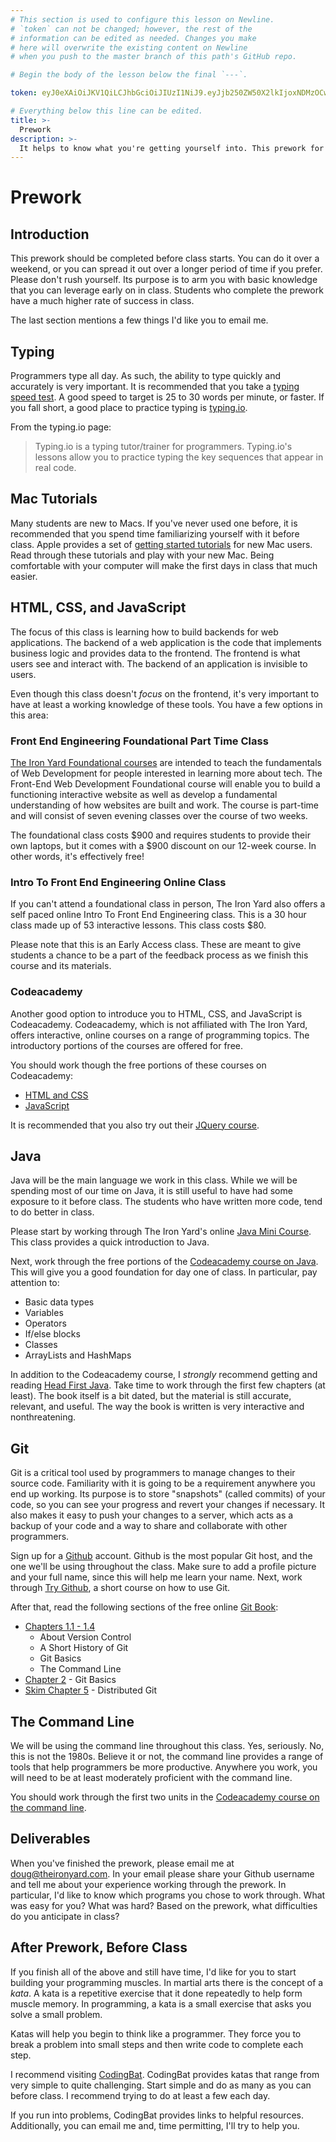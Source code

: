 ```yaml
---
# This section is used to configure this lesson on Newline.
# `token` can not be changed; however, the rest of the
# information can be edited as needed. Changes you make
# here will overwrite the existing content on Newline
# when you push to the master branch of this path's GitHub repo.

# Begin the body of the lesson below the final `---`.

token: eyJ0eXAiOiJKV1QiLCJhbGciOiJIUzI1NiJ9.eyJjb250ZW50X2lkIjoxNDMzOCwiY29udGVudF90eXBlIjoiTGVzc29uIn0.NpMJjKL1OJHIpIEsZYfuGl85Rgo5ks9XTGJFjU3AnOs

# Everything below this line can be edited.
title: >-
  Prework
description: >-
  It helps to know what you're getting yourself into. This prework for The Iron Yard's Java class will help you be prepared to hit the ground running on day one!
---
```

# Prework

## Introduction

This prework should be completed before class starts. You can do it over a weekend, or you can spread it out over a longer period of time if you prefer. Please don't rush yourself. Its purpose is to arm you with basic knowledge that you can leverage early on in class. Students who complete the prework have a much higher rate of success in class.

The last section mentions a few things I'd like you to email me.

## Typing

Programmers type all day. As such, the ability to type quickly and accurately is very important. It is recommended that you take a [typing speed test](http://thetypingcat.com/typing-speed-test/1m). A good speed to target is 25 to 30 words per minute, or faster. If you fall short, a good place to practice typing is [typing.io](https://typing.io/). 

From the typing.io page:

> Typing.io is a typing tutor/trainer for programmers. Typing.io's lessons allow you to practice typing the key sequences that appear in real code.

## Mac Tutorials

Many students are new to Macs. If you've never used one before, it is recommended that you spend time familiarizing yourself with it before class. Apple provides a set of [getting started tutorials](https://support.apple.com/explore/new-to-mac) for new Mac users. Read through these tutorials and play with your new Mac. Being comfortable with your computer will make the first days in class that much easier.

## HTML, CSS, and JavaScript

The focus of this class is learning how to build backends for web applications. The backend of a web application is the code that implements business logic and provides data to the frontend. The frontend is what users see and interact with. The backend of an application is invisible to users.

Even though this class doesn't _focus_ on the frontend, it's very important to have at least a working knowledge of these tools. You have a few options in this area:

### Front End Engineering Foundational Part Time Class

[The Iron Yard Foundational courses](https://www.theironyard.com/courses/front-end-foundations) are intended to teach the fundamentals of Web Development for people interested in learning more about tech. The Front-End Web Development Foundational course will enable you to build a functioning interactive website as well as develop a fundamental understanding of how websites are built and work. The course is part-time and will consist of seven evening classes over the course of two weeks. 

The foundational class costs $900 and requires students to provide their own laptops, but it comes with a $900 discount on our 12-week course. In other words, it's effectively free!

### Intro To Front End Engineering Online Class

If you can't attend a foundational class in person, The Iron Yard also offers a self paced online Intro To Front End Engineering class. This is a 30 hour class made up of 53 interactive lessons. This class costs $80.

Please note that this is an Early Access class. These are meant to give students a chance to be a part of the feedback process as we finish this course and its materials. 

### Codeacademy

Another good option to introduce you to HTML, CSS, and JavaScript is Codeacademy. Codeacademy, which is not affiliated with The Iron Yard, offers interactive, online courses on a range of programming topics. The introductory portions of the courses are offered for free.

You should work though the free portions of these courses on Codeacademy:

* [HTML and CSS](https://www.codeacademy.com/learn/web)
* [JavaScript](https://www.codeacademy.com/learn/javascript)

It is recommended that you also try out their [JQuery course](https://www.codeacademy.com/learn/jquery).

## Java

Java will be the main language we work in this class. While we will be spending most of our time on Java, it is still useful to have had some exposure to it before class. The students who have written more code, tend to do better in class. 

Please start by working through The Iron Yard's online [Java Mini Course](https://newline.theironyard.com/paths/549). This class provides a quick introduction to Java. 

Next, work through the free portions of the [Codeacademy course on Java](https://www.codecademy.com/en/courses/learn-java). This will give you a good foundation for day one of class. In particular, pay attention to:

* Basic data types
* Variables
* Operators
* If/else blocks
* Classes
* ArrayLists and HashMaps

In addition to the Codeacademy course, I _strongly_ recommend getting and reading [Head First Java](https://smile.amazon.com/Head-First-Java-Kathy-Sierra/dp/0596009208?sa-no-redirect=1). Take time to work through  the first few chapters (at least). The book itself is a bit dated, but the material is still accurate, relevant, and useful. The way the book is written is very interactive and nonthreatening.

## Git

Git is a critical tool used by programmers to manage changes to their source code. Familiarity with it is going to be a requirement anywhere you end up working. Its purpose is to store "snapshots" (called commits) of your code, so you can see your progress and revert your changes if necessary. It also makes it easy to push your changes to a server, which acts as a backup of your code and a way to share and collaborate with other programmers.

Sign up for a [Github](https://github.com/) account. Github is the most popular Git host, and the one we'll be using throughout the class. Make sure to add a profile picture and your full name, since this will help me learn your name. Next, work through [Try Github](https://try.github.io/), a short course on how to use Git.

After that, read the following sections of the free online [Git Book](https://git-scm.com/book/en/v2):

* [Chapters 1.1 - 1.4](https://git-scm.com/book/en/v2/Getting-Started-About-Version-Control)
	* About Version Control
	* A Short History of Git
	* Git Basics
	* The Command Line
* [Chapter 2](https://git-scm.com/book/en/v2/Git-Basics-Getting-a-Git-Repository) - Git Basics
* [Skim Chapter 5](https://git-scm.com/book/en/v2/Distributed-Git-Distributed-Workflows) - Distributed Git

## The Command Line

We will be using the command line throughout this class. Yes, seriously. No, this is not the 1980s. Believe it or not, the command line provides a range of tools that help programmers be more productive. Anywhere you work, you will need to be at least moderately proficient with the command line.

You should work through the first two units in the [Codeacademy course on the command line](https://www.codeacademy.com/learn/learn-the-command-line).

## Deliverables

When you've finished the prework, please email me at  doug@theironyard.com. In your email please share your Github username and tell me about your experience working through the prework. In particular, I'd like to know which programs you chose to work through. What was easy for you? What was hard? Based on the prework, what difficulties do you anticipate in class?

## After Prework, Before Class

If you finish all of the above and still have time, I'd like for you to start building your programming muscles. In martial arts there is the concept of a _kata_. A kata is a repetitive exercise that it done repeatedly to help form muscle memory. In programming, a kata is a small exercise that asks you solve a small problem.

Katas will help you begin to think like a programmer. They force you to break a problem into small steps and then write code to complete each step.

I recommend visiting [CodingBat](http://codingbat.com/java). CodingBat provides katas that range from very simple to quite challenging. Start simple and do as many as you can before class. I recommend trying to do at least a few each day. 

If you run into problems, CodingBat provides links to helpful resources. Additionally, you can email me and, time permitting, I'll try to help you.